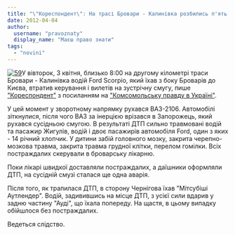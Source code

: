 ```yaml
---
title: "\"Кореспондент\": На трасі Бровари - Калинівка розбились п'ять авто, є постраждалі."
date: 2012-04-04
author: 
  username: "pravoznaty"
  display_name: "Маєш право знати"
tags: 
  - "novini"
---
```


[![](https://mpz.brovary.org/wp-content/uploads/2012/04/59.jpg "59")](https://mpz.brovary.org/wp-content/uploads/2012/04/59.jpg)У вівторок, 3 квітня, близько 8:00 на другому кілометрі траси Бровари - Калинівка водій Ford Scorpio, який їхав з боку Броварів до Києва, втратив керування і вилетів на зустрічну смугу, пише ["Кореспондент"](http://ua.korrespondent.net/) з посиланням на ["Комсомольську правду в Україні"](https://kp.ua/).

У цей момент у зворотному напрямку рухався ВАЗ-2106. Автомобілі зіткнулися, після чого ВАЗ за інерцією врізався в Запорожець, який рухався сусідньою смугою. В результаті ДТП сильно травмовані водій та пасажир Жигулів, водій і двоє пасажирів автомобіля Ford, один з яких - 14 річний хлопчик. У дитини забій головного мозку, закрита черепно-мозкова травма, закрита травма грудної клітки, перелом гомілки. Всіх постраждалих скерували в броварську лікарню.

Поки лікарі швидкої доставляли постраждалих, а даїшники оформляли ДТП, на сусідній смузі сталася ще одна аварія.

Після того, як трапилася ДТП, в сторону Чернігова їхав "Мітсубіші Аутлендер". Водій, задивившись на місце ДТП, з усієї сили вдарив у задню частину "Ауді", що їхала попереду. На щастя, в цьому випадку обійшлося без постраждалих.

Ведеться слідство.
